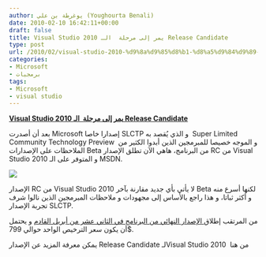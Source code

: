 ```yaml
---
author: يوغرطة بن علي (Youghourta Benali)
date: 2010-02-10 16:42:11+00:00
draft: false
title: Visual Studio 2010 يمر إلى مرحلة  الـ Release Candidate
type: post
url: /2010/02/visual-studio-2010-%d9%8a%d9%85%d8%b1-%d8%a5%d9%84%d9%89-%d9%85%d8%b1%d8%ad%d9%84%d8%a9-%d8%a7%d9%84%d9%80-release-candidate/
categories:
- Microsoft
- برمجيات
tags:
- Microsoft
- visual studio
---
```


[**Visual Studio 2010 يمر إلى مرحلة  الـ Release Candidate**](https://www.it-scoop.com/2010/02/visual-studio-2010-%d9%8a%d9%85%d8%b1-%d8%a5%d9%84%d9%89-%d9%85%d8%b1%d8%ad%d9%84%d8%a9-%d8%a7%d9%84%d9%80-release-candidate/)


بعد أن أصدرت Microsoft إصدارا خاصا SLCTP و الذي يُقصد به  Super Limited Community Technology Preview  و الموجه خصيصا للمبرمجين الذين أبدوا الكثير من الملاحظات على الإصدارات Beta من البرنامج، هاهي الآن تطلق الإصدار RC من Visual Studio 2010 و المتوفر على الـ MSDN.

[![](http://www.microsoft.com/visualstudio/en-us/content/images/vs2010_logo.png)
](https://www.it-scoop.com/2010/02/visual-studio-2010-%d9%8a%d9%85%d8%b1-%d8%a5%d9%84%d9%89-%d9%85%d8%b1%d8%ad%d9%84%d8%a9-%d8%a7%d9%84%d9%80-release-candidate/)

الإصدار RC من Visual Studio 2010 لا يأتي بأي جديد مقارنة بآخر Beta لكنها أسرع منه و أكثر ثباتا، و هذا راجع بالأساس إلى مجهودات و ملاحظات المبرمجين الذين نالوا شرف تجربة الإصدار SLCTP.

من المرتقب إطلاق[ الإصدار النهائي من البرنامج في الثاني عشر من أبريل القادم](https://www.it-scoop.com/2010/01/%D8%AA%D8%B1%D9%82%D8%A8-%D8%A5%D8%B7%D9%84%D8%A7%D9%82-%D9%83%D9%84-%D9%85%D9%86-visual-studio-2010-%D9%88-net-framework-4-%D9%81%D9%8A-%D8%A7%D9%84%D8%AB%D8%A7%D9%86%D9%8A-%D8%B9%D8%B4%D8%B1-%D9%85/) و يحتمل أن يكون سعر الترخيص الواحد حوالي 799$.

يمكن معرفة المزيد عن الإصدار Release Candidate لـVisual Studio 2010  من هنا
